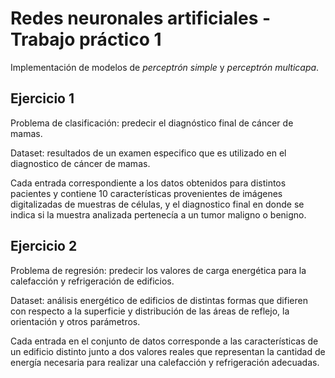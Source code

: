 # Redes neuronales artificiales - Trabajo práctico 1

Implementación de modelos de _perceptrón simple_ y _perceptrón multicapa_.

## Ejercicio 1

Problema de clasificación: predecir el diagnóstico final de cáncer de mamas.

Dataset: resultados de un examen especifico que es utilizado en el diagnostico de
cáncer de mamas.

Cada entrada correspondiente a los datos obtenidos para distintos pacientes y
contiene 10 características provenientes de imágenes digitalizadas de muestras de
células, y el diagnostico final en donde se indica si la muestra analizada
pertenecía a un tumor maligno o benigno.

## Ejercicio 2

Problema de regresión: predecir los valores de carga energética para la calefacción y
refrigeración de edificios.

Dataset: análisis energético de edificios de distintas formas que difieren con
respecto a la superficie y distribución de las áreas de reflejo, la orientación y
otros parámetros.

Cada entrada en el conjunto de datos corresponde a las características de un edificio
distinto junto a dos valores reales que representan la cantidad de energía necesaria
para realizar una calefacción y refrigeración adecuadas.
